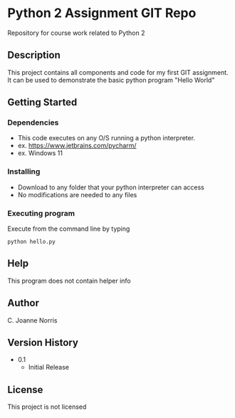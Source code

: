 # Python 2 Assignment GIT Repo

Repository for course work related to Python 2

## Description

This project contains all components and code for my first GIT assignment.  It can be used to demonstrate the basic python program "Hello World"

## Getting Started
### Dependencies

* This code executes on any O/S running a python interpreter.
* ex. https://www.jetbrains.com/pycharm/
* ex. Windows 11

### Installing

* Download to any folder that your python interpreter can access
* No modifications are needed to any files

### Executing program

Execute from the command line by typing
```
python hello.py
```

## Help

This program does not contain helper info


## Author

C. Joanne Norris 

## Version History

* 0.1
    * Initial Release

## License

This project is not licensed

